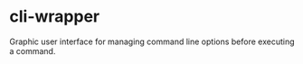 cli-wrapper
===========

Graphic user interface for managing command line options before executing a command.
